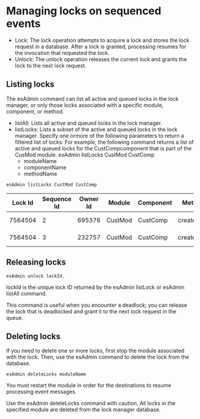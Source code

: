 <!-- image -->

# Managing locks on sequenced events

- Lock: The lock operation attempts to acquire a lock and stores the lock request in a database.
After a lock is granted, processing resumes for the invocation that requested the lock.
- Unlock: The unlock operation releases the current lock and grants the lock to the next lock
request.

## Listing locks

The esAdmin command can list all active and queued locks in the lock manager,
or only those locks associated with a specific module, component, or method.

- listAll: Lists all active and queued locks in the lock manager.
- listLocks: Lists a subset of the active and queued locks in the lock manager. Specify one ormore of the following parameters to return a filtered list of locks: For example, the following command returns a list of active and queued locks for the CustCompcomponent that is part of the CusMod module. esAdmin listLocks CustMod CustComp
    - moduleName
    - componentName
    - methodName

```
esAdmin listLocks CustMod CustComp
```

|   Lock Id |   Sequence Id |   Owner Id | Module   | Component   | Method     | System Message Id   |
|-----------|---------------|------------|----------|-------------|------------|---------------------|
|   7564504 |             2 |     695376 | CustMod  | CustComp    | createCust | A09- 427BE\_5002     |
|   7564504 |             3 |     232757 | CustMod  | CustComp    | createCust | ADF- 053RT\_5004     |

## Releasing locks

```
esAdmin unlock lockId.
```

lockId is the unique lock ID returned by the esAdmin
listLock or esAdmin listAll command.

This command is useful when you encounter a deadlock; you can release the lock that is deadlocked
and grant it to the next lock request in the queue.

## Deleting locks

If you need to delete one or more locks, first stop the module associated with the lock. Then,
use the esAdmin command to delete the lock from the database.

```
esAdmin deleteLocks moduleName
```

You must restart the module in order for the destinations to resume processing event messages.

Use the esAdmin deleteLocks command with caution. All locks in the specified module are deleted
from the lock manager database.